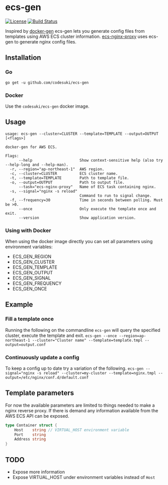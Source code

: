 # ecs-gen

[![License](http://img.shields.io/badge/license-MIT-red.svg?style=flat)](./LICENSE)
[![Build Status](http://img.shields.io/travis/codesuki/ecs-gen.svg?style=flat)](https://travis-ci.org/codesuki/ecs-gen)

Inspired by [docker-gen](https://github.com/jwilder/docker-gen) ecs-gen lets you generate config files from templates using AWS ECS cluster information. [ecs-nginx-proxy](https://github.com/codesuki/ecs-nginx-proxy) uses ecs-gen to generate nginx config files.

## Installation

### Go
`go get -u github.com/codesuki/ecs-gen`

### Docker
Use the `codesuki/ecs-gen` docker image.

## Usage
```
usage: ecs-gen --cluster=CLUSTER --template=TEMPLATE --output=OUTPUT [<flags>]

docker-gen for AWS ECS.

Flags:
      --help                     Show context-sensitive help (also try --help-long and --help-man).
  -r, --region="ap-northeast-1"  AWS region.
  -c, --cluster=CLUSTER          ECS cluster name.
  -t, --template=TEMPLATE        Path to template file.
  -o, --output=OUTPUT            Path to output file.
      --task="ecs-nginx-proxy"   Name of ECS task containing nginx.
  -s, --signal="nginx -s reload"
                                 Command to run to signal change.
  -f, --frequency=30             Time in seconds between polling. Must be >0.
      --once                     Only execute the template once and exit.
      --version                  Show application version.
```

### Using with Docker
When using the docker image directly you can set all parameters using environment variables:
* ECS_GEN_REGION
* ECS_GEN_CLUSTER
* ECS_GEN_TEMPLATE
* ECS_GEN_OUTPUT
* ECS_GEN_SIGNAL
* ECS_GEN_FREQUENCY
* ECS_GEN_ONCE

## Example

### Fill a template once
Running the following on the commandline `ecs-gen` will query the specified cluster, execute the template and exit.
`ecs-gen --once --region=ap-northeast-1 --cluster="Cluster name" --template=template.tmpl --output=output.conf`


### Continuously update a config
To keep a config up to date try a variation of the following.
`ecs-gen --signal="nginx -s reload" --cluster=my-cluster --template=nginx.tmpl --output=/etc/nginx/conf.d/default.conf`

## Template parameters
For now the available parameters are limited to things needed to make a nginx reverse proxy. If there is demand any information available from the AWS ECS API can be exposed.

```go
type Container struct {
    Host    string // VIRTUAL_HOST environment variable
    Port    string
    Address string
}
```

## TODO
* Expose more information
* Expose VIRTUAL_HOST under environment variables instead of `Host`
